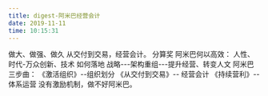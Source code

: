```yaml
---
title: digest-阿米巴经营会计
date: 2019-11-11 
time: 10:15:31
---
```


做大、做强、做久
从交付到交易，经营会计。
分算奖 
阿米巴何以高效：
  人性、时代-万众创新、技术
如何落地
  战略---架构重组---提升经营、转变人文
阿米巴三步曲：
  《激活组织》--组织划分
  《从交付到交易》-- 经营会计
  《持续营利》--体系运营
没有激励机制，做不好阿米巴。

